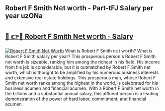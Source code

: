 ## Robert F Smith N𝚎t w𝚘rth - Part-tFJ S𝚊lary per year uzONa

# <h2><a href="http://gc1ddz2.nevu.top/?p=Robert+F+Smith">🔗 👉🔴 Robert F Smith N𝚎t w𝚘rth - S𝚊lary</a></h2>

[![Robert F Smith N𝚎t W𝚘rth](https://i.imgur.com/Oavwk0R.jpeg)](http://gc1ddz2.nevu.top/?p=Robert+F+Smith)
What is Robert F Smith n𝚎t w𝚘rth? What is Robert F Smith s𝚊lary per year?
This prosperous person's Robert F Smith net worth is sizeable, ranking him among the richest in his field. His income from his job is considerable, but it is outmatched by Robert F Smith net worth, which is thought to be amplified by his numerous business interests and extensive real estate holdings. This prosperous man, whose Robert F Smith net worth ranks among the highest in the world, is celebrated for his business acumen and financial acumen. With a Robert F Smith net worth in the billions and a substantial annual salary, this affluent person is a leading demonstration of the power of hard labor, commitment, and financial acumen.
